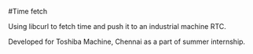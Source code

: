 #Time fetch

Using libcurl to fetch time and push it to an industrial machine RTC.

Developed for Toshiba Machine, Chennai as a part of summer internship.